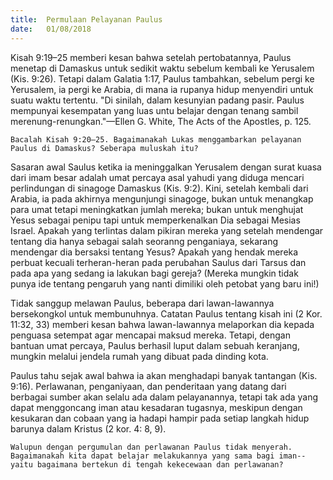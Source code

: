 ```yaml
---
title:  Permulaan Pelayanan Paulus
date:   01/08/2018
---
```


Kisah 9:19–25 memberi kesan bahwa setelah pertobatannya, Paulus menetap di Damaskus untuk sedikit waktu sebelum kembali ke Yerusalem (Kis. 9:26). Tetapi dalam Galatia 1:17, Paulus tambahkan, sebelum pergi ke Yerusalem, ia pergi ke Arabia, di mana ia rupanya hidup menyendiri untuk suatu waktu tertentu. "Di sinilah, dalam kesunyian padang pasir. Paulus mempunyai kesempatan yang luas untu belajar dengan tenang sambil merenung-renungkan."—Ellen G. White, The Acts of the Apostles, p. 125.

`Bacalah Kisah 9:20–25. Bagaimanakah Lukas menggambarkan pelayanan Paulus di Damaskus? Seberapa muluskah itu?`

Sasaran awal Saulus ketika ia meninggalkan Yerusalem dengan surat kuasa dari imam besar adalah umat percaya asal yahudi yang diduga mencari perlindungan di sinagoge Damaskus (Kis. 9:2). Kini, setelah kembali dari Arabia, ia pada akhirnya mengunjungi sinagoge, bukan untuk menangkap para umat tetapi meningkatkan jumlah mereka; bukan untuk menghujat Yesus sebagai penipu tapi untuk memperkenalkan Dia sebagai Mesias Israel. Apakah yang terlintas dalam pikiran mereka yang setelah mendengar tentang dia hanya sebagai salah seoranng penganiaya, sekarang mendengar dia bersaksi tentang Yesus? Apakah yang hendak mereka perbuat kecuali terheran-heran pada perubahan Saulus dari Tarsus dan pada apa yang sedang ia lakukan bagi gereja? (Mereka mungkin tidak punya ide tentang pengaruh yang nanti dimiliki oleh petobat yang baru ini!)

Tidak sanggup melawan Paulus, beberapa dari lawan-lawannya bersekongkol untuk membunuhnya. Catatan Paulus tentang kisah ini (2 Kor. 11:32, 33) memberi kesan bahwa lawan-lawannya melaporkan dia kepada penguasa setempat agar mencapai maksud mereka. Tetapi, dengan bantuan umat percaya, Paulus berhasil luput dalam sebuah keranjang, mungkin melalui jendela rumah yang dibuat pada dinding kota.

Paulus tahu sejak awal bahwa ia akan menghadapi banyak tantangan (Kis. 9:16). Perlawanan, penganiyaan, dan penderitaan yang datang dari berbagai sumber akan selalu ada dalam pelayanannya, tetapi tak ada yang dapat menggoncang iman atau kesadaran tugasnya, meskipun dengan kesukaran dan cobaan yang ia hadapi hampir pada setiap langkah hidup barunya dalam Kristus (2 kor. 4: 8, 9).

`Walupun dengan pergumulan dan perlawanan Paulus tidak menyerah. Bagaimanakah kita dapat belajar melakukannya yang sama bagi iman--yaitu bagaimana bertekun di tengah kekecewaan dan perlawanan?`
